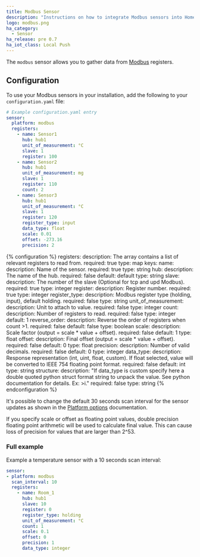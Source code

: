 ```yaml
---
title: Modbus Sensor
description: "Instructions on how to integrate Modbus sensors into Home Assistant."
logo: modbus.png
ha_category:
  - Sensor
ha_release: pre 0.7
ha_iot_class: Local Push
---
```


The `modbus` sensor allows you to gather data from [Modbus](http://www.modbus.org/) registers.

## Configuration

To use your Modbus sensors in your installation, add the following to your `configuration.yaml` file:

```yaml
# Example configuration.yaml entry
sensor:
  platform: modbus
  registers:
    - name: Sensor1
      hub: hub1
      unit_of_measurement: °C
      slave: 1
      register: 100
    - name: Sensor2
      hub: hub1
      unit_of_measurement: mg
      slave: 1
      register: 110
      count: 2
    - name: Sensor3
      hub: hub1
      unit_of_measurement: °C
      slave: 1
      register: 120
      register_type: input
      data_type: float
      scale: 0.01
      offset: -273.16
      precision: 2
```

{% configuration %}
registers:
  description: The array contains a list of relevant registers to read from.
  required: true
  type: map
  keys:
    name:
      description: Name of the sensor.
      required: true
      type: string
    hub:
      description: The name of the hub.
      required: false
      default: default
      type: string
    slave:
      description: The number of the slave (Optional for tcp and upd Modbus).
      required: true
      type: integer
    register:
      description: Register number.
      required: true
      type: integer
    register_type:
      description: Modbus register type (holding, input), default holding.
      required: false
      type: string
    unit_of_measurement:
      description: Unit to attach to value.
      required: false
      type: integer
    count:
      description: Number of registers to read.
      required: false
      type: integer
      default: 1
    reverse_order:
      description: Reverse the order of registers when count >1.
      required: false
      default: false
      type: boolean
    scale:
      description: Scale factor (output = scale * value + offset).
      required: false
      default: 1
      type: float
    offset:
      description: Final offset (output = scale * value + offset).
      required: false
      default: 0
      type: float
    precision:
      description: Number of valid decimals.
      required: false
      default: 0
      type: integer
    data_type:
      description: Response representation (int, uint, float, custom). If float selected, value will be converted to IEEE 754 floating point format.
      required: false
      default: int
      type: string
    structure:
      description: "If data_type is custom specify here a double quoted python struct format string to unpack the value. See python documentation for details. Ex: >i."
      required: false
      type: string
{% endconfiguration %}

It's possible to change the default 30 seconds scan interval for the sensor updates as shown in the [Platform options](/docs/configuration/platform_options/#scan-interval) documentation.

<div class='note'>

If you specify scale or offset as floating point values, double precision floating point arithmetic will be used to calculate final value. This can cause loss of precision for values that are larger than 2^53.

</div>

### Full example

Example a temperature sensor with a 10 seconds scan interval:

```yaml
sensor:
- platform: modbus
  scan_interval: 10
  registers:
    - name: Room_1
      hub: hub1
      slave: 10
      register: 0
      register_type: holding
      unit_of_measurement: °C
      count: 1
      scale: 0.1
      offset: 0
      precision: 1
      data_type: integer
```
